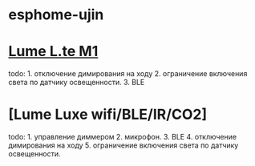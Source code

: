 # esphome-ujin


# [Lume L.te M1](https://github.com/ananyevgv/esphome-ujin/blob/main/lume%20L.te%20M1.yaml)

todo: 1. отключение димирования на ходу
      2. ограничение включения света по датчику освещенности.
      3. BLE

# [Lume Luxe wifi/BLE/IR/CO2]

todo: 1. управление диммером
      2. микрофон.
      3. BLE
      4. отключение димирования на ходу
      5. ограничение включения света по датчику освещенности.